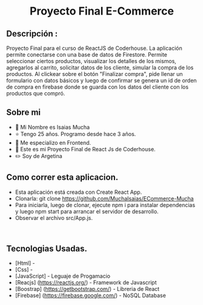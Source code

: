 <div align="center">
<h1 align="center">Proyecto Final E-Commerce</h1>
</div>
<div>
<h2>Descripción :</h2> 
<p>
Proyecto Final para el curso de ReactJS de Coderhouse. La aplicación permite conectarse con una base de datos de Firestore. Permite seleccionar ciertos productos, visualizar los detalles de los mismos, agregarlos al carrito, solicitar datos de los cliente, simular la compra de los productos. Al clickear sobre el botón "Finalizar compra", pide llenar un formulario con datos básicos y luego de confirmar se genera un id de orden de compra en firebase donde se guarda con los datos del cliente con los productos que compró.
</p>
</div>

## Sobre mi
- 🧑 Mi Nombre es Isaias Mucha
- ⭐ Tengo 25 años. Programo desde hace 3 años.
- 📲 Me especializo en Frontend.
- 🎥 Este es mi Proyecto Final de React Js de Coderhouse.
- ✏️ Soy de Argetina
  <br>


## Como correr esta aplicacion.

- Esta aplicación está creada con Create React App.
- Clonarla: git clone https://github.com/MuchaIsaias/ECommerce-Mucha
- Para iniciarla, luego de clonar, ejecute npm i para instalar dependencias y luego npm start para arrancar el servidor de desarrollo.
- Observar el archivo src/App.js.

<br>

## Tecnologias Usadas.

- [Html] -
- [Css] - 
- [JavaScript] - Leguaje de Progamacio
- [Reacjs] (https://reactjs.org/) - Framework de Javascript
- [Boostrap] (https://getbootstrap.com/) - Libreria de React
- [Firebase] (https://firebase.google.com/) - NoSQL Database

<br>


